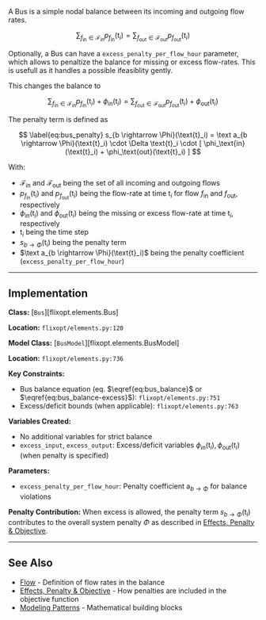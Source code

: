 A Bus is a simple nodal balance between its incoming and outgoing flow rates.

$$ \label{eq:bus_balance}
  \sum_{f_\text{in} \in \mathcal{F}_\text{in}} p_{f_\text{in}}(\text{t}_i) =
  \sum_{f_\text{out} \in \mathcal{F}_\text{out}} p_{f_\text{out}}(\text{t}_i)
$$

Optionally, a Bus can have a `excess_penalty_per_flow_hour` parameter, which allows to penaltize the balance for missing or excess flow-rates.
This is usefull as it handles a possible ifeasiblity gently.

This changes the balance to

$$ \label{eq:bus_balance-excess}
  \sum_{f_\text{in} \in \mathcal{F}_\text{in}} p_{f_ \text{in}}(\text{t}_i) + \phi_\text{in}(\text{t}_i) =
  \sum_{f_\text{out} \in \mathcal{F}_\text{out}} p_{f_\text{out}}(\text{t}_i) + \phi_\text{out}(\text{t}_i)
$$

The penalty term is defined as

$$ \label{eq:bus_penalty}
  s_{b \rightarrow \Phi}(\text{t}_i) =
      \text a_{b \rightarrow \Phi}(\text{t}_i) \cdot \Delta \text{t}_i
      \cdot [ \phi_\text{in}(\text{t}_i) + \phi_\text{out}(\text{t}_i) ]
$$

With:

- $\mathcal{F}_\text{in}$ and $\mathcal{F}_\text{out}$ being the set of all incoming and outgoing flows
- $p_{f_\text{in}}(\text{t}_i)$ and $p_{f_\text{out}}(\text{t}_i)$ being the flow-rate at time $\text{t}_i$ for flow $f_\text{in}$ and $f_\text{out}$, respectively
- $\phi_\text{in}(\text{t}_i)$ and $\phi_\text{out}(\text{t}_i)$ being the missing or excess flow-rate at time $\text{t}_i$, respectively
- $\text{t}_i$ being the time step
- $s_{b \rightarrow \Phi}(\text{t}_i)$ being the penalty term
- $\text a_{b \rightarrow \Phi}(\text{t}_i)$ being the penalty coefficient (`excess_penalty_per_flow_hour`)

---

## Implementation

**Class:** [`Bus`][flixopt.elements.Bus]

**Location:** `flixopt/elements.py:120`

**Model Class:** [`BusModel`][flixopt.elements.BusModel]

**Location:** `flixopt/elements.py:736`

**Key Constraints:**
- Bus balance equation (eq. $\eqref{eq:bus_balance}$ or $\eqref{eq:bus_balance-excess}$): `flixopt/elements.py:751`
- Excess/deficit bounds (when applicable): `flixopt/elements.py:763`

**Variables Created:**
- No additional variables for strict balance
- `excess_input`, `excess_output`: Excess/deficit variables $\phi_\text{in}(\text{t}_i), \phi_\text{out}(\text{t}_i)$ (when penalty is specified)

**Parameters:**
- `excess_penalty_per_flow_hour`: Penalty coefficient $\text{a}_{b \rightarrow \Phi}$ for balance violations

**Penalty Contribution:**
When excess is allowed, the penalty term $s_{b \rightarrow \Phi}(\text{t}_i)$ contributes to the overall system penalty $\Phi$ as described in [Effects, Penalty & Objective](Effects,%20Penalty%20&%20Objective.md#penalty).

---

## See Also

- [Flow](../elements/Flow.md) - Definition of flow rates in the balance
- [Effects, Penalty & Objective](Effects,%20Penalty%20&%20Objective.md) - How penalties are included in the objective function
- [Modeling Patterns](../modeling-patterns/index.md) - Mathematical building blocks
